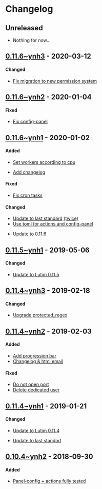 Changelog
=========

## Unreleased
- Nothing for now...

## [0.11.6~ynh3](https://github.com/YunoHost-Apps/lutim_ynh/pull/45) - 2020-03-12

#### Changed
- [ Fix migration to new permission system](https://github.com/YunoHost-Apps/lutim_ynh/pull/45/commits/e0d3764ffbcde3d354b7c27154f829cad8172e2e)

## [0.11.6~ynh2](https://github.com/YunoHost-Apps/lutim_ynh/pull/43) - 2020-01-04

#### Fixed
- [Fix config-panel](https://github.com/YunoHost-Apps/lutim_ynh/pull/43/commits/a549f8139737d0ed3f641a8b0425dfdeefb50ef4)


## [0.11.6~ynh1](https://github.com/YunoHost-Apps/lutim_ynh/pull/42) - 2020-01-02

#### Added
* [Set workers according to cpu](https://github.com/YunoHost-Apps/lutim_ynh/pull/42/commits/58e291949769d678ec48306199bcc03e3be20631)
- [Add changelog](https://github.com/YunoHost-Apps/lutim_ynh/pull/42/commits/b0859ab1612c22d210321d6302cad7872ec17abd)

#### Fixed
- [Fix cron tasks](https://github.com/YunoHost-Apps/lutim_ynh/pull/42/commits/dec8d0820fb46e984b2ca65e1012f5f737861965)

#### Changed
- [Update to last standard](https://github.com/YunoHost-Apps/lutim_ynh/pull/42/commits/5e5bf7c7a8f68b0768555005797ec3024a223299) [(twice)](https://github.com/YunoHost-Apps/lutim_ynh/pull/42/commits/51113ba7544991a3400abc9a78258ba594d58b4b)
- [Use toml for actions and config-panel](https://github.com/YunoHost-Apps/lutim_ynh/pull/42/commits/4f7bac24481138654e3e3128ba6637cdf8855855)
* [Update to 0.11.6](https://github.com/YunoHost-Apps/lutim_ynh/pull/42/commits/4b50a261fb4515aa2a32b7ca20c750c322bfd5c0)


## [0.11.5~ynh1](https://github.com/YunoHost-Apps/lutim_ynh/pull/35) - 2019-05-06

#### Changed
* [Update to Lutim 0.11.5](https://github.com/YunoHost-Apps/lutim_ynh/pull/35)


## [0.11.4~ynh3](https://github.com/YunoHost-Apps/lutim_ynh/pull/33) - 2019-02-18

#### Changed
- [Upgrade protected_regex](https://github.com/YunoHost-Apps/lutim_ynh/pull/33)


## [0.11.4~ynh2](https://github.com/YunoHost-Apps/lutim_ynh/pull/31) - 2019-02-03

#### Added
- [Add progression bar](https://github.com/YunoHost-Apps/lutim_ynh/pull/31/commits/6b63a2ce2feca4550e55f2404e8b18f13ef58fc7)
- [Changelog & html email](https://github.com/YunoHost-Apps/lutim_ynh/pull/31/commits/746d00174c3fde429f64b514d4f113b01780e701)

#### Fixed
- [Do not open port](https://github.com/YunoHost-Apps/lutim_ynh/pull/31/commits/0c2af89b610a420129588e62537bb248d7810777)
- [Delete dedicated user](https://github.com/YunoHost-Apps/lutim_ynh/pull/31/commits/f9d7f124f0966870004aa620ac4626dd8ebb19ff)


## [0.11.4~ynh1](https://github.com/YunoHost-Apps/lutim_ynh/pull/30) - 2019-01-21

#### Changed
* [Update to Lutim 0.11.4](https://github.com/YunoHost-Apps/lutim_ynh/pull/30/commits/0b3640581ce18b9f823baae7130ab0645f9f1e8e)
- [Update to last standart](https://github.com/YunoHost-Apps/lutim_ynh/pull/30/commits/9d37c8b9f50ef728ebe4a05031de4c70f76940b4)


## [0.10.4~ynh2](https://github.com/YunoHost-Apps/lutim_ynh/pull/29) - 2018-09-30

#### Added
* [Panel-config + actions fully tested](https://github.com/YunoHost-Apps/lutim_ynh/pull/29/commits/6cf6b6331170fd6f36575c9c06a17b11a9da66d0)
